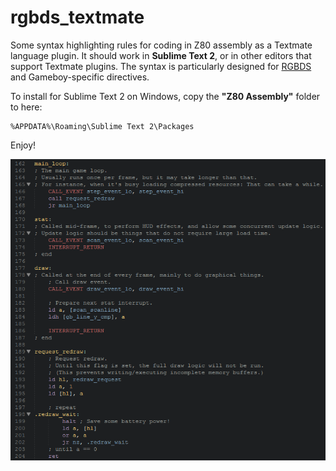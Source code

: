 rgbds_textmate
==============

Some syntax highlighting rules for coding in Z80 assembly as a Textmate language plugin.
It should work in **Sublime Text 2**, or in other editors that support Textmate plugins.
The syntax is particularly designed for [RGBDS](http://www.otakunozoku.com/rednex-gameboy-development-system/) and Gameboy-specific directives.

To install for Sublime Text 2 on Windows, copy the **"Z80 Assembly"** folder to here:

    %APPDATA%\Roaming\Sublime Text 2\Packages

Enjoy!

![Preview of the syntax rules is here:](syntax_preview.png)

